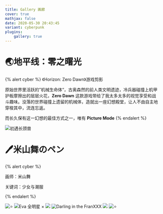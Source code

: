 ```yaml
---
title: Gallery 画廊
cover: true
mathjax: false
date: 2020-05-30 20:43:45
variant: cyberpunk
plugins:
	gallery: true
---
```


# 🌏地平线：零之曙光

{% alert cyber %}
《Horizon: Zero Dawn》游戏剪影

原始世界里活跃的”机械生命体“，古奥森然的前人类文明遗迹，冷兵器碰撞上机甲护板摩擦出的层层火花，**Zero Dawn** 这款游戏带给了我太多太多的视觉享受和战斗趣味。没落的世界碰撞上遗留的机械体，造就出一座幻想殿堂，让人不由自主地穿梭其中，流连忘返。

而长久保有这一幻想的最佳方式之一，唯有 **Picture Mode** 
{% endalert %}

<div class="justified-gallery">

![初遇长颈兽](https://gitee.com/BAIDI-CODER/PicGo/raw/master/img/20201024152515.jpg)

</div>

# 🖊米山舞のペン

{% alert cyber %}

画师：米山舞

关键词：少女与潮服

{% endalert %}

<div class="justified-gallery">

![⭐](https://gitee.com/BAIDI-CODER/PicGo/raw/master/img/20201022213327.png)
![Eva 全明星 ×](https://gitee.com/BAIDI-CODER/PicGo/raw/master/img/20201022213457.png)
![](https://gitee.com/BAIDI-CODER/PicGo/raw/master/img/20201022213619.png)
![Darling in the FranXXX](https://gitee.com/BAIDI-CODER/PicGo/raw/master/img/20201022213935.png)
![](https://gitee.com/BAIDI-CODER/PicGo/raw/master/img/20201022223415.png)
![⭐](https://gitee.com/BAIDI-CODER/PicGo/raw/master/img/20201022225328.png)

</div>


